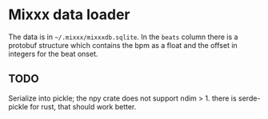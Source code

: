 # Mixxx data loader

The data is in `~/.mixxx/mixxxdb.sqlite`.  In the `beats` column there
is a protobuf structure which contains the bpm as a float and the
offset in integers for the beat onset.

## TODO

Serialize into pickle; the npy crate does not support ndim > 1.
there is serde-pickle for rust, that should work better.
